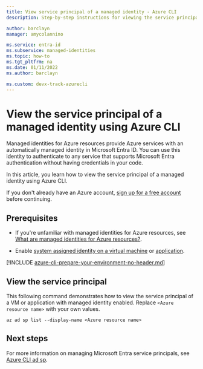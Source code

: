 ```yaml
---
title: View service principal of a managed identity - Azure CLI
description: Step-by-step instructions for viewing the service principal of a managed identity using Azure CLI.

author: barclayn
manager: amycolannino

ms.service: entra-id
ms.subservice: managed-identities
ms.topic: how-to
ms.tgt_pltfrm: na
ms.date: 01/11/2022
ms.author: barclayn

ms.custom: devx-track-azurecli
---
```


# View the service principal of a managed identity using Azure CLI

Managed identities for Azure resources provide Azure services with an automatically managed identity in Microsoft Entra ID. You can use this identity to authenticate to any service that supports Microsoft Entra authentication without having credentials in your code. 

In this article, you learn how to view the service principal of a managed identity using Azure CLI.

If you don't already have an Azure account, [sign up for a free account](https://azure.microsoft.com/free/) before continuing.

## Prerequisites

- If you're unfamiliar with managed identities for Azure resources, see [What are managed identities for Azure resources?](overview.md).

- Enable [system assigned identity on a virtual machine](./qs-configure-portal-windows-vm.md#system-assigned-managed-identity) or [application](/azure/app-service/overview-managed-identity#add-a-system-assigned-identity).

[!INCLUDE [azure-cli-prepare-your-environment-no-header.md](~/../docs/reusable-content/azure-cli/azure-cli-prepare-your-environment-no-header.md)]

## View the service principal

This following command demonstrates how to view the service principal of a VM or application with managed identity enabled. Replace `<Azure resource name>` with your own values.

```azurecli-interactive
az ad sp list --display-name <Azure resource name>
```

## Next steps

For more information on managing Microsoft Entra service principals, see [Azure CLI ad sp](/cli/azure/ad/sp).
